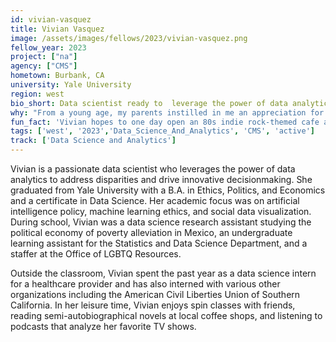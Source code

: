 ```yaml
---
id: vivian-vasquez
title: Vivian Vasquez
image: /assets/images/fellows/2023/vivian-vasquez.png
fellow_year: 2023
project: ["na"]
agency: ["CMS"]
hometown: Burbank, CA
university: Yale University
region: west
bio_short: Data scientist ready to  leverage the power of data analytics to address disparities and drive innovative decisionmaking
why: "From a young age, my parents instilled in me an appreciation for America's innovative spirit and a desire to make this country a more comfortable and equitable place for all to enjoy. Having the opportunity to participate in this mission, specifically in contributing to making the federal government's technological processes more agile and its services more accessible, is truly a dream come true. I am grateful for the chance to gain insights from a cohort of individuals who share the same aspiration of utilizing technology to foster positive change."
fun_fact: 'Vivian hopes to one day open an 80s indie rock-themed cafe and bookstore.'
tags: ['west', '2023','Data_Science_And_Analytics', 'CMS', 'active']
track: ['Data Science and Analytics']
---
```


Vivian is a passionate data scientist who leverages the power of data analytics to address disparities and drive innovative decisionmaking. She graduated from Yale University with a B.A. in Ethics, Politics, and Economics and a certificate in Data Science. Her academic focus was on artificial intelligence policy, machine learning ethics, and social data visualization. During school, Vivian was a data science research assistant studying the political economy of poverty alleviation in Mexico, an undergraduate learning assistant for the Statistics and Data Science Department, and a staffer at the Office of LGBTQ Resources. 

Outside the classroom, Vivian spent the past year as a data science intern for a healthcare provider and has also interned with various other organizations including the American Civil Liberties Union of Southern California. In her leisure time, Vivian enjoys spin classes with friends, reading semi-autobiographical novels at local coffee shops, and listening to podcasts that analyze her favorite TV shows.
